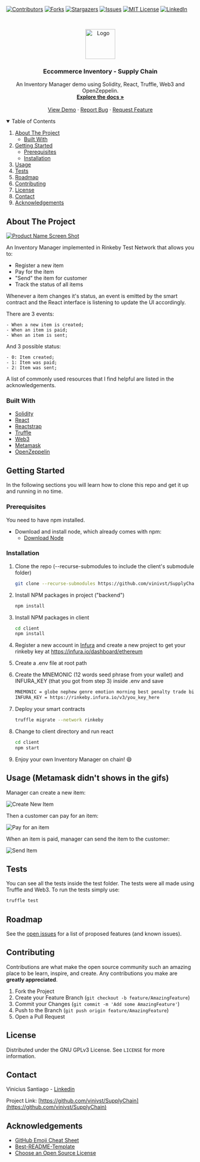 <!--
*** Thanks for checking out the Best-README-Template. If you have a suggestion
*** that would make this better, please fork the repo and create a pull request
*** or simply open an issue with the tag "enhancement".
*** Thanks again! Now go create something AMAZING! :D
-->

<!-- PROJECT SHIELDS -->
<!--
*** I'm using markdown "reference style" links for readability.
*** Reference links are enclosed in brackets [ ] instead of parentheses ( ).
*** See the bottom of this document for the declaration of the reference variables
*** for contributors-url, forks-url, etc. This is an optional, concise syntax you may use.
*** https://www.markdownguide.org/basic-syntax/#reference-style-links
-->

[![Contributors][contributors-shield]][contributors-url]
[![Forks][forks-shield]][forks-url]
[![Stargazers][stars-shield]][stars-url]
[![Issues][issues-shield]][issues-url]
[![MIT License][license-shield]][license-url]
[![LinkedIn][linkedin-shield]][linkedin-url]

<!-- PROJECT LOGO -->
<br />
<p align="center">
  <a href="https://murmuring-headland-95829.herokuapp.com/">
    <img src="./images/supplychain.png" alt="Logo" width="80" height="80">
  </a>

  <h3 align="center">Eccommerce Inventory - Supply Chain</h3>

  <p align="center">
    An Inventory Manager demo using Solidity, React, Truffle, Web3 and OpenZeppelin.
    <br />
    <a href="https://github.com/vinivst/SupplyChain/#getting-started"><strong>Explore the docs »</strong></a>
    <br />
    <br />
    <a href="https://murmuring-headland-95829.herokuapp.com/">View Demo</a>
    ·
    <a href="https://github.com/vinivst/SupplyChain/issues">Report Bug</a>
    ·
    <a href="https://github.com/vinivst/SupplyChain/issues">Request Feature</a>
  </p>
</p>

<!-- TABLE OF CONTENTS -->
<details open="open">
  <summary>Table of Contents</summary>
  <ol>
    <li>
      <a href="#about-the-project">About The Project</a>
      <ul>
        <li><a href="#built-with">Built With</a></li>
      </ul>
    </li>
    <li>
      <a href="#getting-started">Getting Started</a>
      <ul>
        <li><a href="#prerequisites">Prerequisites</a></li>
        <li><a href="#installation">Installation</a></li>
      </ul>
    </li>
    <li><a href="#usage">Usage</a></li>
    <li><a href="#tests">Tests</a></li>
    <li><a href="#roadmap">Roadmap</a></li>
    <li><a href="#contributing">Contributing</a></li>
    <li><a href="#license">License</a></li>
    <li><a href="#contact">Contact</a></li>
    <li><a href="#acknowledgements">Acknowledgements</a></li>
  </ol>
</details>

<!-- ABOUT THE PROJECT -->

## About The Project

[![Product Name Screen Shot][product-screenshot]](https://murmuring-headland-95829.herokuapp.com/)

An Inventory Manager implemented in Rinkeby Test Network that allows you to:

- Register a new item
- Pay for the item
- "Send" the item for customer
- Track the status of all items

Whenever a item changes it's status, an event is emitted by the smart contract and the React interface is listening to update the UI accordingly.

There are 3 events:

    - When a new item is created;
    - When an item is paid;
    - When an item is sent;

And 3 possible status:

    - 0: Item created;
    - 1: Item was paid;
    - 2: Item was sent;

A list of commonly used resources that I find helpful are listed in the acknowledgements.

### Built With

- [Solidity](https://soliditylang.org/)
- [React](https://reactjs.org/)
- [Reactstrap](https://reactstrap.github.io/)
- [Truffle](https://www.trufflesuite.com/)
- [Web3](https://web3js.readthedocs.io/)
- [Metamask](https://metamask.io/)
- [OpenZeppelin](https://openzeppelin.com/)

<!-- GETTING STARTED -->

## Getting Started

In the following sections you will learn how to clone this repo and get it up and running in no time.

### Prerequisites

You need to have npm installed.

- Download and install node, which already comes with npm:
  - [Download Node](https://nodejs.org/en/download/)

### Installation

1. Clone the repo (--recurse-submodules to include the client's submodule folder)
   ```sh
   git clone --recurse-submodules https://github.com/vinivst/SupplyChain.git
   ```
2. Install NPM packages in project ("backend")
   ```sh
   npm install
   ```
3. Install NPM packages in client
   ```sh
   cd client
   npm install
   ```
4. Register a new account in [Infura](https://infura.io/) and create a new project to get your rinkeby key at
   https://infura.io/dashboard/ethereum

5. Create a .env file at root path

6. Create the MNEMONIC (12 words seed phrase from your wallet) and INFURA_KEY (that you got from step 3) inside .env and save
   ```sh
   MNEMONIC = globe nephew genre emotion morning best penalty trade bid glare unaware dragon
   INFURA_KEY = https://rinkeby.infura.io/v3/you_key_here
   ```
7. Deploy your smart contracts
   ```sh
   truffle migrate --network rinkeby
   ```
8. Change to client directory and run react
   ```sh
   cd client
   npm start
   ```
9. Enjoy your own Inventory Manager on chain! :smile:

<!-- USAGE EXAMPLES -->

## Usage (Metamask didn't shows in the gifs)

Manager can create a new item:

![Create New Item](./images/createItem.gif)

Then a customer can pay for an item:

![Pay for an item](./images/payItem.gif)

When an item is paid, manager can send the item to the customer:

![Send Item](./images/sendItem.gif)

<!-- TESTS -->

## Tests

You can see all the tests inside the test folder. The tests were all made using Truffle and Web3. To run the tests simply use:

```sh
truffle test
```

<!-- ROADMAP -->

## Roadmap

See the [open issues](https://github.com/vinivst/SupplyChain/issues) for a list of proposed features (and known issues).

<!-- CONTRIBUTING -->

## Contributing

Contributions are what make the open source community such an amazing place to be learn, inspire, and create. Any contributions you make are **greatly appreciated**.

1. Fork the Project
2. Create your Feature Branch (`git checkout -b feature/AmazingFeature`)
3. Commit your Changes (`git commit -m 'Add some AmazingFeature'`)
4. Push to the Branch (`git push origin feature/AmazingFeature`)
5. Open a Pull Request

<!-- LICENSE -->

## License

Distributed under the GNU GPLv3 License. See `LICENSE` for more information.

<!-- CONTACT -->

## Contact

Vinicius Santiago - [Linkedin](https://www.linkedin.com/in/vinivst/)

Project Link: [https://github.com/vinivst/SupplyChain](https://github.com/vinivst/SupplyChain)

<!-- ACKNOWLEDGEMENTS -->

## Acknowledgements

- [GitHub Emoji Cheat Sheet](https://www.webpagefx.com/tools/emoji-cheat-sheet)
- [Best-README-Template](https://github.com/othneildrew/Best-README-Template)
- [Choose an Open Source License](https://choosealicense.com)

<!-- MARKDOWN LINKS & IMAGES -->
<!-- https://www.markdownguide.org/basic-syntax/#reference-style-links -->

[contributors-shield]: https://img.shields.io/github/contributors/vinivst/SupplyChain.svg?style=for-the-badge
[contributors-url]: https://github.com/vinivst/SupplyChain/graphs/contributors
[forks-shield]: https://img.shields.io/github/forks/vinivst/SupplyChain.svg?style=for-the-badge
[forks-url]: https://github.com/vinivst/SupplyChain/network/members
[stars-shield]: https://img.shields.io/github/stars/vinivst/SupplyChain.svg?style=for-the-badge
[stars-url]: https://github.com/vinivst/SupplyChain/stargazers
[issues-shield]: https://img.shields.io/github/issues/vinivst/SupplyChain.svg?style=for-the-badge
[issues-url]: https://github.com/vinivst/SupplyChain/issues
[license-shield]: https://img.shields.io/github/license/vinivst/SupplyChain.svg?style=for-the-badge
[license-url]: https://github.com/vinivst/SupplyChain/blob/master/LICENSE.txt
[linkedin-shield]: https://img.shields.io/badge/-LinkedIn-black.svg?style=for-the-badge&logo=linkedin&colorB=555
[linkedin-url]: https://www.linkedin.com/in/vinivst/
[product-screenshot]: ./images/screenshot.PNG
